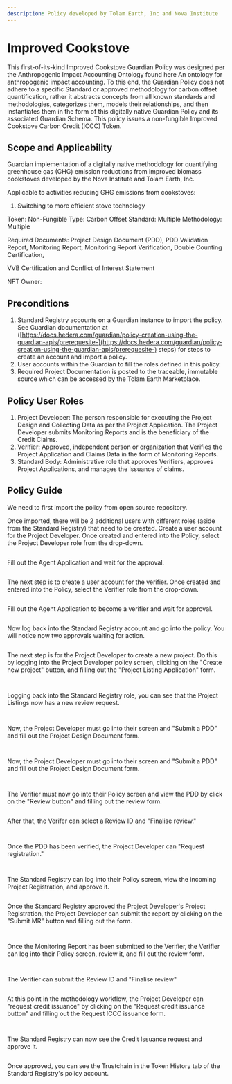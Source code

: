 ```yaml
---
description: Policy developed by Tolam Earth, Inc and Nova Institute
---
```


# Improved Cookstove

This first-of-its-kind Improved Cookstove Guardian Policy was designed per the Anthropogenic Impact Accounting Ontology found here An ontology for anthropogenic impact accounting. To this end, the Guardian Policy does not adhere to a specific Standard or approved methodology for carbon offset quantification, rather it abstracts concepts from all known standards and methodologies, categorizes them, models their relationships, and then instantiates them in the form of this digitally native Guardian Policy and its associated Guardian Schema. This policy issues a non-fungible Improved Cookstove Carbon Credit (ICCC) Token.

## **Scope and Applicability**

Guardian implementation of a digitally native methodology for quantifying greenhouse gas (GHG) emission reductions from improved biomass cookstoves developed by the Nova Institute and Tolam Earth, Inc.

Applicable to activities reducing GHG emissions from cookstoves:

1. Switching to more efficient stove technology

Token: Non-Fungible Type: Carbon Offset Standard: Multiple Methodology: Multiple

Required Documents: Project Design Document (PDD), PDD Validation Report, Monitoring Report, Monitoring Report Verification, Double Counting Certification,

VVB Certification and Conflict of Interest Statement

NFT Owner:

## **Preconditions**

1. Standard Registry accounts on a Guardian instance to import the policy. See Guardian documentation at ([https://docs.hedera.com/guardian/policy-creation-using-the-guardian-apis/prerequesite-](https://docs.hedera.com/guardian/policy-creation-using-the-guardian-apis/prerequesite-) steps) for steps to create an account and import a policy.
2. User accounts within the Guardian to fill the roles defined in this policy.
3. Required Project Documentation is posted to the traceable, immutable source which can be accessed by the Tolam Earth Marketplace.

## **Policy User Roles**

1. Project Developer: The person responsible for executing the Project Design and Collecting Data as per the Project Application. The Project Developer submits Monitoring Reports and is the beneficiary of the Credit Claims.
2. Verifier: Approved, independent person or organization that Verifies the Project Application and Claims Data in the form of Monitoring Reports.
3. Standard Body: Administrative role that approves Verifiers, approves Project Applications, and manages the issuance of claims.

## Policy Guide

We need to first import the policy from open source repository.

Once imported, there will be 2 additional users with different roles (aside from the Standard Registry) that need to be created. Create a user account for the Project Developer. Once created and entered into the Policy, select the Project Developer role from the drop-down.

<figure><img src="../../../.gitbook/assets/image (4) (1) (1) (1) (1) (1) (1) (1) (1) (1) (1) (1) (1) (1) (1) (1) (1) (1) (1) (1) (1) (1) (1) (1) (1) (1).png" alt=""><figcaption></figcaption></figure>

Fill out the Agent Application and wait for the approval.

<figure><img src="../../../.gitbook/assets/image (23) (2).png" alt=""><figcaption></figcaption></figure>

The next step is to create a user account for the verifier. Once created and entered into the Policy, select the Verifier role from the drop-down.

<figure><img src="../../../.gitbook/assets/image (5) (5).png" alt=""><figcaption></figcaption></figure>

Fill out the Agent Application to become a verifier and wait for approval.

<figure><img src="../../../.gitbook/assets/image (12) (1) (1) (1) (1) (1) (1) (1) (1) (1) (1) (1) (1) (1) (1).png" alt=""><figcaption></figcaption></figure>

Now log back into the Standard Registry account and go into the policy. You will notice now two approvals waiting for action.

<figure><img src="../../../.gitbook/assets/image (14) (1) (1) (1) (1) (1) (1) (1) (1) (1) (1) (1) (1) (1) (1) (1).png" alt=""><figcaption></figcaption></figure>

The next step is for the Project Developer to create a new project. Do this by logging into the Project Developer policy screen, clicking on the "Create new project" button, and filling out the "Project Listing Application" form.

<figure><img src="../../../.gitbook/assets/image (13) (1) (1) (1) (1) (1) (1) (1) (1) (1) (1) (1) (1) (1) (1) (1).png" alt=""><figcaption></figcaption></figure>

<figure><img src="../../../.gitbook/assets/image (28) (1) (1) (1) (1).png" alt=""><figcaption></figcaption></figure>

Logging back into the Standard Registry role, you can see that the Project Listings now has a new review request.

<figure><img src="../../../.gitbook/assets/image (27) (1) (1) (1) (1) (1) (1).png" alt=""><figcaption></figcaption></figure>

<figure><img src="../../../.gitbook/assets/image (21) (1) (1) (1) (1) (1) (1) (1) (1) (1) (1) (1).png" alt=""><figcaption></figcaption></figure>

Now, the Project Developer must go into their screen and "Submit a PDD" and fill out the Project Design Document form.

<figure><img src="../../../.gitbook/assets/image (25) (1) (1) (1) (1) (1) (1) (1) (1) (1).png" alt=""><figcaption></figcaption></figure>

<figure><img src="../../../.gitbook/assets/image (2) (1) (1) (1) (1) (1) (1) (1) (1) (1) (1) (1) (1) (1) (1) (1) (1) (1) (1) (1) (1) (1) (1) (1) (1) (1) (1) (1) (1) (1) (1) (1) (1) (1) (1) (2).png" alt=""><figcaption></figcaption></figure>

Now, the Project Developer must go into their screen and "Submit a PDD" and fill out the Project Design Document form.

<figure><img src="../../../.gitbook/assets/image (11) (2) (1).png" alt=""><figcaption></figcaption></figure>

<figure><img src="../../../.gitbook/assets/image (19) (1) (1) (1) (1) (1) (1) (1) (1) (1) (1) (1) (1).png" alt=""><figcaption></figcaption></figure>

The Verifier must now go into their Policy screen and view the PDD by click on the "Review button" and filling out the review form.

<figure><img src="../../../.gitbook/assets/image (6) (1) (1) (1) (1) (1) (1) (1) (1) (1) (1) (1) (1) (1) (1) (1) (1) (1) (1) (1) (1).png" alt=""><figcaption></figcaption></figure>

After that, the Verifer can select a Review ID and "Finalise review."

<figure><img src="../../../.gitbook/assets/image (29) (1) (1).png" alt=""><figcaption></figcaption></figure>

<figure><img src="../../../.gitbook/assets/image (9) (2).png" alt=""><figcaption></figcaption></figure>

Once the PDD has been verified, the Project Developer can "Request registration."

<figure><img src="../../../.gitbook/assets/image (4) (1) (1) (1) (1) (1) (1) (1) (1) (1) (1) (1) (1) (1) (1) (1) (1) (1) (1) (1) (1) (1) (1) (1) (1) (1) (1).png" alt=""><figcaption></figcaption></figure>

<figure><img src="../../../.gitbook/assets/image (15) (1) (1) (1) (1) (1) (1) (1) (1) (1) (1) (1) (1) (1) (1).png" alt=""><figcaption></figcaption></figure>

The Standard Registry can log into their Policy screen, view the incoming Project Registration, and approve it.

<figure><img src="../../../.gitbook/assets/image (10) (1) (1) (1) (1) (1) (1) (1) (1) (1) (1) (1) (1) (1) (1) (1) (1).png" alt=""><figcaption></figcaption></figure>

Once the Standard Registry approved the Project Developer's Project Registration, the Project Developer can submit the report by clicking on the "Submit MR" button and filling out the form.

<figure><img src="../../../.gitbook/assets/image (3) (4).png" alt=""><figcaption></figcaption></figure>

<figure><img src="../../../.gitbook/assets/image (1) (1) (5) (1).png" alt=""><figcaption></figcaption></figure>

Once the Monitoring Report has been submitted to the Verifier, the Verifier can log into their Policy screen, review it, and fill out the review form.

<figure><img src="../../../.gitbook/assets/image (17) (2).png" alt=""><figcaption></figcaption></figure>

<figure><img src="../../../.gitbook/assets/image (18) (1) (1) (1) (1) (1) (1) (1) (1) (1) (1) (1) (1).png" alt=""><figcaption></figcaption></figure>

The Verifier can submit the Review ID and "Finalise review"

<figure><img src="../../../.gitbook/assets/image (16) (2).png" alt=""><figcaption></figcaption></figure>

At this point in the methodology workflow, the Project Developer can "request credit issuance" by clicking on the "Request credit issuance button" and filling out the Request ICCC issuance form.

<figure><img src="../../../.gitbook/assets/image (24) (1) (1) (1) (1) (1) (1) (1) (1) (1) (1) (1).png" alt=""><figcaption></figcaption></figure>

<figure><img src="../../../.gitbook/assets/image (22) (1) (1) (1) (1) (1) (1) (1) (1) (1) (1) (1) (1).png" alt=""><figcaption></figcaption></figure>

The Standard Registry can now see the Credit Issuance request and approve it.

<figure><img src="../../../.gitbook/assets/image (26) (1) (1) (1) (1) (1) (1) (1) (1).png" alt=""><figcaption></figcaption></figure>

Once approved, you can see the Trustchain in the Token History tab of the Standard Registry's policy account.

<figure><img src="../../../.gitbook/assets/image (20) (1) (1) (1) (1) (1) (1) (1) (1) (1) (1) (1) (1) (1).png" alt=""><figcaption></figcaption></figure>
